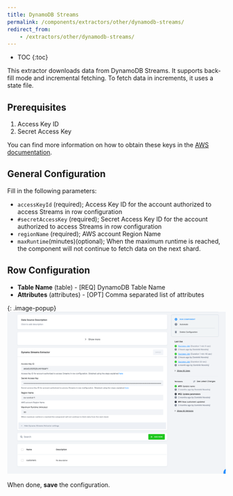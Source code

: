 ```yaml
---
title: DynamoDB Streams
permalink: /components/extractors/other/dynamodb-streams/
redirect_from:
    - /extractors/other/dynamodb-streams/
---
```


* TOC
{:toc}

This extractor downloads data from DynamoDB Streams. It supports back-fill mode and incremental fetching.
To fetch data in increments, it uses a state file.

## Prerequisites

1. Access Key ID
2. Secret Access Key

You can find more information on how to obtain these keys in the [AWS documentation](https://docs.aws.amazon.com/powershell/latest/userguide/pstools-appendix-sign-up.html).

## General Configuration
Fill in the following parameters:

- `accessKeyId` (required); Access Key ID for the account authorized to access Streams in row configuration
- `#secretAccessKey` (required); Secret Access Key ID for the account authorized to access Streams in row configuration
- `regionName` (required); AWS account Region Name
- `maxRuntime`(minutes)(optional); When the maximum runtime is reached, the component will not continue to fetch data on the next shard.


## Row Configuration
- **Table Name** (table) - [REQ] DynamoDB Table Name
- **Attributes** (attributes) - [OPT] Comma separated list of attributes

{: .image-popup}
![Screenshot - DynamoDB Streams Confguration](/components/extractors/other/dynamodb-streams/dynamodb-streams.png)

When done, **save** the configuration. 

